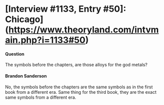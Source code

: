 # [Interview #1133, Entry #50]: Chicago](https://www.theoryland.com/intvmain.php?i=1133#50)

#### Question

The symbols before the chapters, are those alloys for the god metals?

#### Brandon Sanderson

No, the symbols before the chapters are the same symbols as in the first book from a different era. Same thing for the third book, they are the exact same symbols from a different era.

